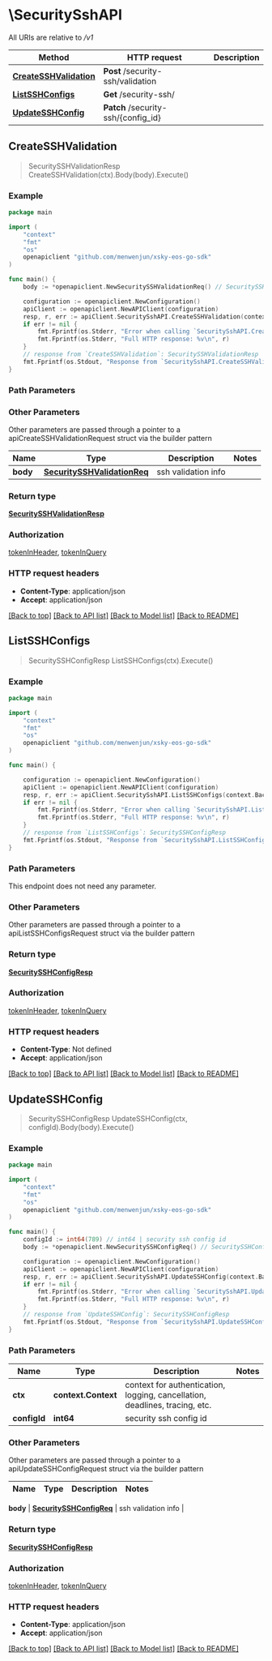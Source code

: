 # \SecuritySshAPI

All URIs are relative to */v1*

Method | HTTP request | Description
------------- | ------------- | -------------
[**CreateSSHValidation**](SecuritySshAPI.md#CreateSSHValidation) | **Post** /security-ssh/validation | 
[**ListSSHConfigs**](SecuritySshAPI.md#ListSSHConfigs) | **Get** /security-ssh/ | 
[**UpdateSSHConfig**](SecuritySshAPI.md#UpdateSSHConfig) | **Patch** /security-ssh/{config_id} | 



## CreateSSHValidation

> SecuritySSHValidationResp CreateSSHValidation(ctx).Body(body).Execute()





### Example

```go
package main

import (
	"context"
	"fmt"
	"os"
	openapiclient "github.com/menwenjun/xsky-eos-go-sdk"
)

func main() {
	body := *openapiclient.NewSecuritySSHValidationReq() // SecuritySSHValidationReq | ssh validation info

	configuration := openapiclient.NewConfiguration()
	apiClient := openapiclient.NewAPIClient(configuration)
	resp, r, err := apiClient.SecuritySshAPI.CreateSSHValidation(context.Background()).Body(body).Execute()
	if err != nil {
		fmt.Fprintf(os.Stderr, "Error when calling `SecuritySshAPI.CreateSSHValidation``: %v\n", err)
		fmt.Fprintf(os.Stderr, "Full HTTP response: %v\n", r)
	}
	// response from `CreateSSHValidation`: SecuritySSHValidationResp
	fmt.Fprintf(os.Stdout, "Response from `SecuritySshAPI.CreateSSHValidation`: %v\n", resp)
}
```

### Path Parameters



### Other Parameters

Other parameters are passed through a pointer to a apiCreateSSHValidationRequest struct via the builder pattern


Name | Type | Description  | Notes
------------- | ------------- | ------------- | -------------
 **body** | [**SecuritySSHValidationReq**](SecuritySSHValidationReq.md) | ssh validation info | 

### Return type

[**SecuritySSHValidationResp**](SecuritySSHValidationResp.md)

### Authorization

[tokenInHeader](../README.md#tokenInHeader), [tokenInQuery](../README.md#tokenInQuery)

### HTTP request headers

- **Content-Type**: application/json
- **Accept**: application/json

[[Back to top]](#) [[Back to API list]](../README.md#documentation-for-api-endpoints)
[[Back to Model list]](../README.md#documentation-for-models)
[[Back to README]](../README.md)


## ListSSHConfigs

> SecuritySSHConfigResp ListSSHConfigs(ctx).Execute()





### Example

```go
package main

import (
	"context"
	"fmt"
	"os"
	openapiclient "github.com/menwenjun/xsky-eos-go-sdk"
)

func main() {

	configuration := openapiclient.NewConfiguration()
	apiClient := openapiclient.NewAPIClient(configuration)
	resp, r, err := apiClient.SecuritySshAPI.ListSSHConfigs(context.Background()).Execute()
	if err != nil {
		fmt.Fprintf(os.Stderr, "Error when calling `SecuritySshAPI.ListSSHConfigs``: %v\n", err)
		fmt.Fprintf(os.Stderr, "Full HTTP response: %v\n", r)
	}
	// response from `ListSSHConfigs`: SecuritySSHConfigResp
	fmt.Fprintf(os.Stdout, "Response from `SecuritySshAPI.ListSSHConfigs`: %v\n", resp)
}
```

### Path Parameters

This endpoint does not need any parameter.

### Other Parameters

Other parameters are passed through a pointer to a apiListSSHConfigsRequest struct via the builder pattern


### Return type

[**SecuritySSHConfigResp**](SecuritySSHConfigResp.md)

### Authorization

[tokenInHeader](../README.md#tokenInHeader), [tokenInQuery](../README.md#tokenInQuery)

### HTTP request headers

- **Content-Type**: Not defined
- **Accept**: application/json

[[Back to top]](#) [[Back to API list]](../README.md#documentation-for-api-endpoints)
[[Back to Model list]](../README.md#documentation-for-models)
[[Back to README]](../README.md)


## UpdateSSHConfig

> SecuritySSHConfigResp UpdateSSHConfig(ctx, configId).Body(body).Execute()





### Example

```go
package main

import (
	"context"
	"fmt"
	"os"
	openapiclient "github.com/menwenjun/xsky-eos-go-sdk"
)

func main() {
	configId := int64(789) // int64 | security ssh config id
	body := *openapiclient.NewSecuritySSHConfigReq() // SecuritySSHConfigReq | ssh validation info

	configuration := openapiclient.NewConfiguration()
	apiClient := openapiclient.NewAPIClient(configuration)
	resp, r, err := apiClient.SecuritySshAPI.UpdateSSHConfig(context.Background(), configId).Body(body).Execute()
	if err != nil {
		fmt.Fprintf(os.Stderr, "Error when calling `SecuritySshAPI.UpdateSSHConfig``: %v\n", err)
		fmt.Fprintf(os.Stderr, "Full HTTP response: %v\n", r)
	}
	// response from `UpdateSSHConfig`: SecuritySSHConfigResp
	fmt.Fprintf(os.Stdout, "Response from `SecuritySshAPI.UpdateSSHConfig`: %v\n", resp)
}
```

### Path Parameters


Name | Type | Description  | Notes
------------- | ------------- | ------------- | -------------
**ctx** | **context.Context** | context for authentication, logging, cancellation, deadlines, tracing, etc.
**configId** | **int64** | security ssh config id | 

### Other Parameters

Other parameters are passed through a pointer to a apiUpdateSSHConfigRequest struct via the builder pattern


Name | Type | Description  | Notes
------------- | ------------- | ------------- | -------------

 **body** | [**SecuritySSHConfigReq**](SecuritySSHConfigReq.md) | ssh validation info | 

### Return type

[**SecuritySSHConfigResp**](SecuritySSHConfigResp.md)

### Authorization

[tokenInHeader](../README.md#tokenInHeader), [tokenInQuery](../README.md#tokenInQuery)

### HTTP request headers

- **Content-Type**: application/json
- **Accept**: application/json

[[Back to top]](#) [[Back to API list]](../README.md#documentation-for-api-endpoints)
[[Back to Model list]](../README.md#documentation-for-models)
[[Back to README]](../README.md)

